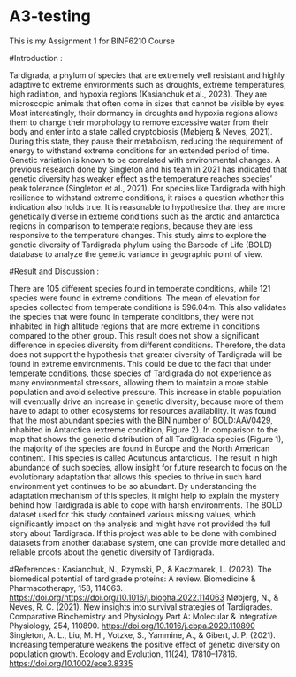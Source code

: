 # A3-testing

This is my Assignment 1 for BINF6210 Course

#Introduction :

Tardigrada, a phylum of species that are extremely well resistant and highly adaptive to extreme environments such as droughts, extreme temperatures, high radiation, and hypoxia regions (Kasianchuk et al., 2023). They are microscopic animals that often come in sizes that cannot be visible by eyes. Most interestingly, their dormancy in droughts and hypoxia regions allows them to change their morphology to remove excessive water from their body and enter into a state called cryptobiosis (Møbjerg & Neves, 2021). During this state, they pause their metabolism, reducing the requirement of energy to withstand extreme conditions for an extended period of time.
Genetic variation is known to be correlated with environmental changes. A previous research done by Singleton and his team in 2021 has indicated that genetic diversity has weaker effect as the temperature reaches species’ peak tolerance (Singleton et al., 2021). For species like Tardigrada with high resilience to withstand extreme conditions, it raises a question whether this indication also holds true. It is reasonable to hypothesize that they are more genetically diverse in extreme conditions such as the arctic and antarctica regions in comparison to temperate regions, because they are less responsive to the temperature changes. This study aims to explore the genetic diversity of Tardigrada phylum using the Barcode of Life (BOLD) database to analyze the genetic variance in geographic point of view.


#Result and Discussion :

There are 105 different species found in temperate conditions, while 121 species were found in extreme conditions. The mean of elevation for species collected from temperate conditions is 596.04m. This also validates the species that were found in temperate conditions, they were not inhabited in high altitude regions that are more extreme in conditions compared to the other group. This result does not show a significant difference in species diversity from different conditions. Therefore, the data does not support the hypothesis that greater diversity of Tardigrada will be found in extreme environments. This could be due to the fact that under temperate conditions, those species of Tardigrada do not experience as many environmental stressors, allowing them to maintain a more stable population and avoid selective pressure. This increase in stable population will eventually drive an increase in genetic diversity, because more of them have to adapt to other ecosystems for resources availability.
It was found that the most abundant species with the BIN number of BOLD:AAV0429, inhabited in Antarctica (extreme condition, Figure 2). In comparison to the map that shows the genetic distribution of all Tardigrada species (Figure 1), the majority of the species are found in Europe and the North American continent. This species is called Acutuncus antarcticus. The result in high abundance of such species, allow insight for future
research to focus on the evolutionary adaptation that allows this species to thrive in such hard environment yet continues to be so abundant. By understanding the adaptation mechanism of this species, it might help to explain the mystery behind how Tardigrada is able to cope with harsh environments.
The BOLD dataset used for this study contained various missing values, which significantly impact on the analysis and might have not provided the full story about Tardigrada. If this project was able to be done with combined datasets from another database system, one can provide more detailed and reliable proofs about the genetic diversity of Tardigrada.


#References :
Kasianchuk, N., Rzymski, P., & Kaczmarek, L. (2023). The biomedical potential of tardigrade proteins: A review. Biomedicine & Pharmacotherapy, 158, 114063. https://doi.org/https://doi.org/10.1016/j.biopha.2022.114063
Møbjerg, N., & Neves, R. C. (2021). New insights into survival strategies of Tardigrades. Comparative Biochemistry and Physiology Part A: Molecular &amp; Integrative Physiology, 254, 110890. https://doi.org/10.1016/j.cbpa.2020.110890
Singleton, A. L., Liu, M. H., Votzke, S., Yammine, A., & Gibert, J. P. (2021). Increasing temperature weakens the positive effect of genetic diversity on population growth. Ecology and Evolution, 11(24), 17810–17816. https://doi.org/10.1002/ece3.8335
